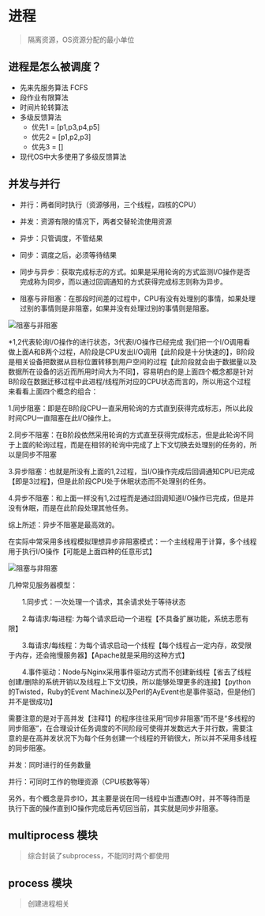 # 进程

> 隔离资源，OS资源分配的最小单位

## 进程是怎么被调度？

- 先来先服务算法 FCFS
- 段作业有限算法
- 时间片轮转算法
- 多级反馈算法
  - 优先1 = [p1,p3,p4,p5]
  - 优先2 = [p1,p2,p3]
  - 优先3 = []
- 现代OS中大多使用了多级反馈算法

## 并发与并行

- 并行：两者同时执行（资源够用，三个线程，四核的CPU）
- 并发：资源有限的情况下，两者交替轮流使用资源

- 异步：只管调度，不管结果
- 同步：调度之后，必须等待结果

- 同步与异步：获取完成标志的方式。如果是采用轮询的方式监测I/O操作是否完成称为同步，而以通过回调通知的方式获得完成标志则称为异步。

- 阻塞与非阻塞：在那段时间差的过程中，CPU有没有处理别的事情，如果处理过别的事情则是非阻塞，如果并没有处理过别的事情则是阻塞。

![阻塞与非阻塞](./imags/1.png)

*1,2代表轮询I/O操作的进行状态，3代表I/O操作已经完成
我们把一个I/O调用看做上面A和B两个过程，A阶段是CPU发出I/O调用【此阶段是十分快速的】，B阶段是相关设备把数据从目标位置转移到用户空间的过程【此阶段就会由于数据量以及数据所在设备的远近而所用时间大为不同】，容易明白的是上面四个概念都是针对B阶段在数据迁移过程中此进程/线程所对应的CPU状态而言的，所以用这个过程来看看上面四个概念的组合：

1.同步阻塞：即是在B阶段CPU一直采用轮询的方式直到获得完成标志，所以此段时间CPU一直阻塞在此I/O操作上。

2.同步不阻塞：在B阶段依然采用轮询的方式直至获得完成标志，但是此轮询不同于上面的轮询过程，而是在相邻的轮询中完成了上下文切换去处理别的任务的，所以是同步不阻塞

3.异步阻塞：也就是所没有上面的1,2过程，当I/O操作完成后回调通知CPU已完成【即是3过程】，但是此阶段CPU处于休眠状态而不处理别的任务。

4.异步不阻塞：和上面一样没有1,2过程而是通过回调知道I/O操作已完成，但是并没有休眠，而是在此阶段处理其他任务。

综上所述：异步不阻塞是最高效的。

 在实际中常采用多线程模拟理想异步非阻塞模式：一个主线程用于计算，多个线程用于执行I/O操作【可能是上面四种的任意形式】

![阻塞与非阻塞](./imags/1.png)

几种常见服务器模型：

　　1.同步式：一次处理一个请求，其余请求处于等待状态

　　2.每请求/每进程: 为每个请求启动一个进程【不具备扩展功能，系统志愿有限】

　　3.每请求/每线程：为每个请求启动一个线程【每个线程占一定内存，故受限于内存，还会拖慢服务器】【Apache就是采用的这种方式】

　　4.事件驱动：Node与Nginx采用事件驱动方式而不创建新线程【省去了线程创建/删除的系统开销以及线程上下文切换，所以能够处理更多的连接】【python的Twisted，Ruby的Event Machine以及Perl的AyEvent也是事件驱动，但是他们并不是很成功】

 

需要注意的是对于高并发【注释1】的程序往往采用“同步非阻塞”而不是“多线程的同步阻塞”，在合理设计任务调度的不同阶段可使得并发数远大于并行数，需要注意的是在高并发状况下为每个任务创建一个线程的开销很大，所以并不采用多线程的同步阻塞。

并发：同时进行的任务数量

并行：可同时工作的物理资源（CPU核数等等）

另外，有个概念是异步IO，其主要是说在同一线程中当遭遇IO时，并不等待而是执行下面的操作直到IO操作完成后再切回当前，其实就是同步非阻塞。

## multiprocess 模块

> 综合封装了subprocess，不能同时两个都使用

## process 模块

> 创建进程相关
